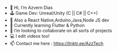 - 👋 Hi, I’m Azvern Dias
- 🕹 Game Dev: Unreal/Unity (C || C# || C++)
- 👀 Also a React Native,Arduino,Java,Node JS dev
- 🌱 Currently learning Flutter & Python 
- 💞️ I’m looking to collaborate on all sorts of projects
- 💻 I edit videos too!
- 📫 Contact me here : https://linktr.ee/AzzTech

<!---
azverndias09/azverndias09 is a ✨ special ✨ repository because its `README.md` (this file) appears on your GitHub profile.
You can click the Preview link to take a look at your changes.
--->
